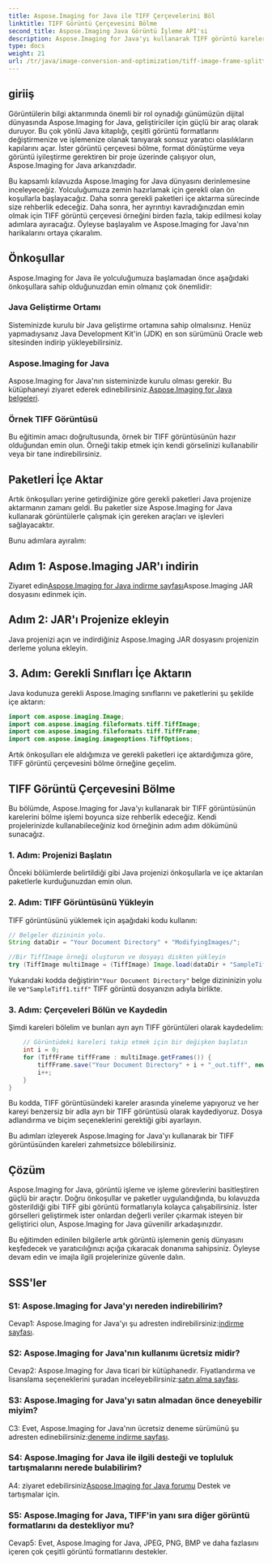 ```yaml
---
title: Aspose.Imaging for Java ile TIFF Çerçevelerini Böl
linktitle: TIFF Görüntü Çerçevesini Bölme
second_title: Aspose.Imaging Java Görüntü İşleme API'si
description: Aspose.Imaging for Java'yı kullanarak TIFF görüntü karelerini nasıl böleceğinizi öğrenin. Geliştiriciler için önkoşullar, kod örneği ve SSS içeren adım adım kılavuz.
type: docs
weight: 21
url: /tr/java/image-conversion-and-optimization/tiff-image-frame-splitting/
---
```

## giriiş

Görüntülerin bilgi aktarımında önemli bir rol oynadığı günümüzün dijital dünyasında Aspose.Imaging for Java, geliştiriciler için güçlü bir araç olarak duruyor. Bu çok yönlü Java kitaplığı, çeşitli görüntü formatlarını değiştirmenize ve işlemenize olanak tanıyarak sonsuz yaratıcı olasılıkların kapılarını açar. İster görüntü çerçevesi bölme, format dönüştürme veya görüntü iyileştirme gerektiren bir proje üzerinde çalışıyor olun, Aspose.Imaging for Java arkanızdadır.

Bu kapsamlı kılavuzda Aspose.Imaging for Java dünyasını derinlemesine inceleyeceğiz. Yolculuğumuza zemin hazırlamak için gerekli olan ön koşullarla başlayacağız. Daha sonra gerekli paketleri içe aktarma sürecinde size rehberlik edeceğiz. Daha sonra, her ayrıntıyı kavradığınızdan emin olmak için TIFF görüntü çerçevesi örneğini birden fazla, takip edilmesi kolay adımlara ayıracağız. Öyleyse başlayalım ve Aspose.Imaging for Java'nın harikalarını ortaya çıkaralım.

## Önkoşullar

Aspose.Imaging for Java ile yolculuğumuza başlamadan önce aşağıdaki önkoşullara sahip olduğunuzdan emin olmanız çok önemlidir:

### Java Geliştirme Ortamı
Sisteminizde kurulu bir Java geliştirme ortamına sahip olmalısınız. Henüz yapmadıysanız Java Development Kit'in (JDK) en son sürümünü Oracle web sitesinden indirip yükleyebilirsiniz.

### Aspose.Imaging for Java
 Aspose.Imaging for Java'nın sisteminizde kurulu olması gerekir. Bu kütüphaneyi ziyaret ederek edinebilirsiniz.[Aspose.Imaging for Java belgeleri](https://reference.aspose.com/imaging/java/).

### Örnek TIFF Görüntüsü
Bu eğitimin amacı doğrultusunda, örnek bir TIFF görüntüsünün hazır olduğundan emin olun. Örneği takip etmek için kendi görselinizi kullanabilir veya bir tane indirebilirsiniz.

## Paketleri İçe Aktar

Artık önkoşulları yerine getirdiğinize göre gerekli paketleri Java projenize aktarmanın zamanı geldi. Bu paketler size Aspose.Imaging for Java kullanarak görüntülerle çalışmak için gereken araçları ve işlevleri sağlayacaktır.

Bunu adımlara ayıralım:

## Adım 1: Aspose.Imaging JAR'ı indirin

 Ziyaret edin[Aspose.Imaging for Java indirme sayfası](https://releases.aspose.com/imaging/java/)Aspose.Imaging JAR dosyasını edinmek için.

## Adım 2: JAR'ı Projenize ekleyin

Java projenizi açın ve indirdiğiniz Aspose.Imaging JAR dosyasını projenizin derleme yoluna ekleyin.

## 3. Adım: Gerekli Sınıfları İçe Aktarın

Java kodunuza gerekli Aspose.Imaging sınıflarını ve paketlerini şu şekilde içe aktarın:

```java
import com.aspose.imaging.Image;
import com.aspose.imaging.fileformats.tiff.TiffImage;
import com.aspose.imaging.fileformats.tiff.TiffFrame;
import com.aspose.imaging.imageoptions.TiffOptions;
```

Artık önkoşulları ele aldığımıza ve gerekli paketleri içe aktardığımıza göre, TIFF görüntü çerçevesini bölme örneğine geçelim.

## TIFF Görüntü Çerçevesini Bölme

Bu bölümde, Aspose.Imaging for Java'yı kullanarak bir TIFF görüntüsünün karelerini bölme işlemi boyunca size rehberlik edeceğiz. Kendi projelerinizde kullanabileceğiniz kod örneğinin adım adım dökümünü sunacağız.

### 1. Adım: Projenizi Başlatın
Önceki bölümlerde belirtildiği gibi Java projenizi önkoşullarla ve içe aktarılan paketlerle kurduğunuzdan emin olun.

### 2. Adım: TIFF Görüntüsünü Yükleyin
TIFF görüntüsünü yüklemek için aşağıdaki kodu kullanın:

```java
// Belgeler dizininin yolu.
String dataDir = "Your Document Directory" + "ModifyingImages/";

//Bir TiffImage örneği oluşturun ve dosyayı diskten yükleyin
try (TiffImage multiImage = (TiffImage) Image.load(dataDir + "SampleTiff1.tiff")) {
```

 Yukarıdaki kodda değiştirin`"Your Document Directory"` belge dizininizin yolu ile ve`"SampleTiff1.tiff"` TIFF görüntü dosyanızın adıyla birlikte.

### 3. Adım: Çerçeveleri Bölün ve Kaydedin
Şimdi kareleri bölelim ve bunları ayrı ayrı TIFF görüntüleri olarak kaydedelim:

```java
    // Görüntüdeki kareleri takip etmek için bir değişken başlatın
    int i = 0;
    for (TiffFrame tiffFrame : multiImage.getFrames()) {
        tiffFrame.save("Your Document Directory" + i + "_out.tiff", new TiffOptions(TiffExpectedFormat.TiffJpegRgb));
        i++;
    }
}
```

Bu kodda, TIFF görüntüsündeki kareler arasında yineleme yapıyoruz ve her kareyi benzersiz bir adla ayrı bir TIFF görüntüsü olarak kaydediyoruz. Dosya adlandırma ve biçim seçeneklerini gerektiği gibi ayarlayın.

Bu adımları izleyerek Aspose.Imaging for Java'yı kullanarak bir TIFF görüntüsünden kareleri zahmetsizce bölebilirsiniz.

## Çözüm

Aspose.Imaging for Java, görüntü işleme ve işleme görevlerini basitleştiren güçlü bir araçtır. Doğru önkoşullar ve paketler uygulandığında, bu kılavuzda gösterildiği gibi TIFF gibi görüntü formatlarıyla kolayca çalışabilirsiniz. İster görselleri geliştirmek ister onlardan değerli veriler çıkarmak isteyen bir geliştirici olun, Aspose.Imaging for Java güvenilir arkadaşınızdır.

Bu eğitimden edinilen bilgilerle artık görüntü işlemenin geniş dünyasını keşfedecek ve yaratıcılığınızı açığa çıkaracak donanıma sahipsiniz. Öyleyse devam edin ve imajla ilgili projelerinize güvenle dalın.

## SSS'ler

### S1: Aspose.Imaging for Java'yı nereden indirebilirim?

 Cevap1: Aspose.Imaging for Java'yı şu adresten indirebilirsiniz:[indirme sayfası](https://releases.aspose.com/imaging/java/).

### S2: Aspose.Imaging for Java'nın kullanımı ücretsiz midir?

 Cevap2: Aspose.Imaging for Java ticari bir kütüphanedir. Fiyatlandırma ve lisanslama seçeneklerini şuradan inceleyebilirsiniz:[satın alma sayfası](https://purchase.aspose.com/buy).

### S3: Aspose.Imaging for Java'yı satın almadan önce deneyebilir miyim?

 C3: Evet, Aspose.Imaging for Java'nın ücretsiz deneme sürümünü şu adresten edinebilirsiniz:[deneme indirme sayfası](https://releases.aspose.com/).

### S4: Aspose.Imaging for Java ile ilgili desteği ve topluluk tartışmalarını nerede bulabilirim?

 A4: ziyaret edebilirsiniz[Aspose.Imaging for Java forumu](https://forum.aspose.com/) Destek ve tartışmalar için.

### S5: Aspose.Imaging for Java, TIFF'in yanı sıra diğer görüntü formatlarını da destekliyor mu?

Cevap5: Evet, Aspose.Imaging for Java, JPEG, PNG, BMP ve daha fazlasını içeren çok çeşitli görüntü formatlarını destekler.